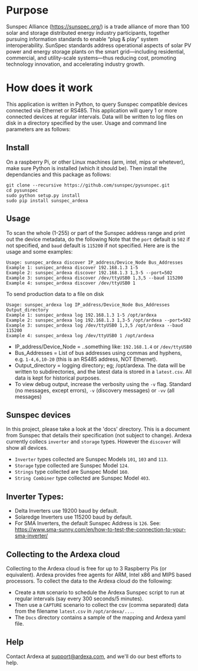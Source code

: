 
# Purpose
Sunspec Alliance (https://sunspec.org/) is a trade alliance of more than 100 solar and storage distributed energy industry participants, together pursuing information standards to enable “plug & play” system interoperability. SunSpec standards address operational aspects of solar PV power and energy storage plants on the smart grid—including residential, commercial, and utility-scale systems—thus reducing cost, promoting technology innovation, and accelerating industry growth.

# How does it work
This application is written in Python, to query Sunspec compatible devices connected via Ethernet or RS485. This application will query 1 or more connected devices at regular intervals. Data will be written to log files on disk in a directory specified by the user. Usage and command line parameters are as follows:

## Install
On a raspberry Pi, or other Linux machines (arm, intel, mips or whetever), make sure Python is installed (which it should be). Then install the dependancies and this package as follows:
```
git clone --recursive https://github.com/sunspec/pysunspec.git
cd pysunspec
sudo python setup.py install
sudo pip install sunspec_ardexa
```

## Usage
To scan the whole (1-255) or part of the Sunspec address range and print out the device metadata, do the following
Note that the `port` default is `502` if not specified, and `baud` default is `115200` if not specified. Here are is the usage and some examples:
```
Usage: sunspec_ardexa discover IP_address/Device_Node Bus_Addresses
Example 1: sunspec_ardexa discover 192.168.1.3 1-5
Example 2: sunspec_ardexa discover 192.168.1.3 1,3-5 --port=502
Example 3: sunspec_ardexa discover /dev/ttyUSB0 1,3,5 --baud 115200
Example 4: sunspec_ardexa discover /dev/ttyUSB0 1
```

To send production data to a file on disk 
```
Usage: sunspec_ardexa log IP_address/Device_Node Bus_Addresses Output_directory
Example 1: sunspec_ardexa log 192.168.1.3 1-5 /opt/ardexa
Example 2: sunspec_ardexa log 192.168.1.3 1,3-5 /opt/ardexa --port=502
Example 3: sunspec_ardexa log /dev/ttyUSB0 1,3,5 /opt/ardexa --baud 115200
Example 4: sunspec_ardexa log /dev/ttyUSB0 1 /opt/ardexa
```

- IP_address/Device_Node = ..something like: `192.168.1.4` or `/dev/ttyUSB0`
- Bus_Addresses = List of bus addresses using commas and hyphens, e.g. `1-4,6,10-20` (this is an RS485 address, NOT Ethernet). 
- Output_directory = logging directory; eg; /opt/ardexa. The data will be written to subdirectories, and the latest data is stored in a `latest.csv`. All data is kept for historical purposes. 
- To view debug output, increase the verbosity using the `-v` flag. Standard (no messages, except errors), `-v` (discovery messages) or `-vv` (all messages)

## Sunspec devices
In this project, please take a look at the 'docs' directory. This is a document from Sunspec that details their specification (not subject to change). Ardexa currently collecs `inverter` and `storage` types. However the `discover` will show all devices.
- `Inverter` types collected are Sunspec Models `101`, `103` and `113`. 
- `Storage` type collected are Sunspec Model `124`. 
- `Strings` type collected are Sunspec Model `160`. 
- `String Combiner` type collected are Sunspec Model `403`. 

## Inverter Types:
- Delta Inverters use 19200 baud by default.
- Solaredge Inverters use 115200 baud by default.
- For SMA Inverters, the default Sunspec Address is `126`. 
  See: https://www.sma-sunny.com/en/how-to-test-the-connection-to-your-sma-inverter/

## Collecting to the Ardexa cloud
Collecting to the Ardexa cloud is free for up to 3 Raspberry Pis (or equivalent). Ardexa provides free agents for ARM, Intel x86 and MIPS based processors. To collect the data to the Ardexa cloud do the following:
- Create a `RUN` scenario to schedule the Ardexa Sunspec script to run at regular intervals (say every 300 seconds/5 minutes).
- Then use a `CAPTURE` scenario to collect the csv (comma separated) data from the filename `latest.csv` in `/opt/ardexa/...`. 
- The `Docs` directory contains a sample of the mapping and Ardexa yaml file.

## Help
Contact Ardexa at support@ardexa.com, and we'll do our best efforts to help.
